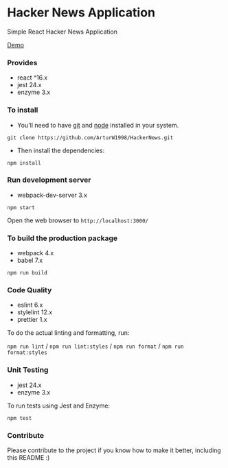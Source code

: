 # Hacker News Application

Simple React Hacker News Application

[Demo](https://arturw1998.github.io/HackerNews/)

### Provides

- react ^16.x
- jest 24.x
- enzyme 3.x

### To install

- You'll need to have [git](https://git-scm.com/) and [node](https://nodejs.org/en/) installed in
  your system.

`git clone https://github.com/ArturW1998/HackerNews.git`

- Then install the dependencies:

`npm install`

### Run development server

- webpack-dev-server 3.x

`npm start`

Open the web browser to `http://localhost:3000/`

### To build the production package

- webpack 4.x
- babel 7.x

`npm run build`

### Code Quality

- eslint 6.x
- stylelint 12.x
- prettier 1.x

To do the actual linting and formatting, run:

`npm run lint` / `npm run lint:styles` / `npm run format` / `npm run format:styles`

### Unit Testing

- jest 24.x
- enzyme 3.x

To run tests using Jest and Enzyme:

`npm test`

### Contribute

Please contribute to the project if you know how to make it better, including this README :)
